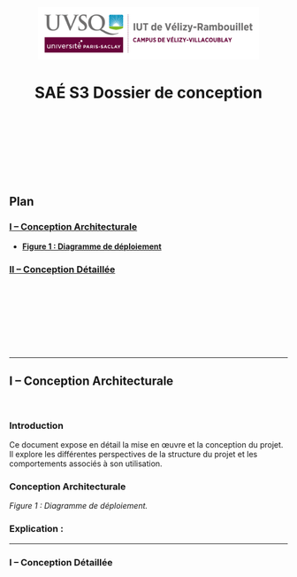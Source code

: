 <div align="center">

<img height="95" width="400" src="../img/IUT_Velizy_Villacoublay_logo_2020_ecran.png" title="logo uvsq vélizy"/>

# SAÉ S3  Dossier de conception
</div>

<br><br><br><br><br><br><br>

## Plan

### [I – Conception Architecturale](#p1)
- <b>[Figure 1 : Diagramme de déploiement ](#fg1)</b>

### [II – Conception Détaillée](#p2)


<br><br><br><br><br><br><br>


------------------------------------------------------------------------------------------------------------------------
## <a name="p1"></a>I – Conception Architecturale
<br>

### Introduction
Ce document expose en détail la mise en œuvre et la conception du projet.
Il explore les différentes perspectives de la structure du projet et les comportements associés à son utilisation.


### Conception Architecturale

<i><a name="fg1"></a>Figure 1 : Diagramme de déploiement.</i>

### Explication :


------------------------------------------------------------------------------------------------------------------------
### <a name="p2"></a>I – Conception Détaillée



